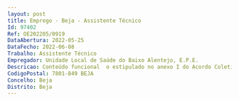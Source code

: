 ```yaml
--- 
layout: post
title: Emprego - Beja - Assistente Técnico
Id: 97402
Ref: OE202205/0919
DataAbertura: 2022-05-25
DataFecho: 2022-06-08
Trabalho: Assistente Técnico
Empregador: Unidade Local de Saúde do Baixo Alentejo, E.P.E.
Descricao: Conteúdo funcional  o estipulado no anexo I do Acordo Coletivo de Trabalho publicado no B.T.E. nº 23 de 22 06 2018
CodigoPostal: 7801-849 BEJA
Concelho: Beja
Distrito: Beja
--- 
```

